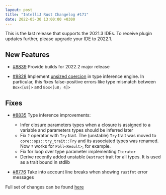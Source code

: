 ```yaml
---
layout: post
title: "IntelliJ Rust Changelog #171"
date: 2022-05-30 13:00:00 +0300
---
```


This is the last release that supports the 2021.3 IDEs. To receive plugin updates further, please upgrade
your IDE to 2022.1.

## New Features

* [#8839] Provide builds for 2022.2 major release

* [#8828] Implement [unsized coercion](https://doc.rust-lang.org/reference/type-coercions.html#unsized-coercions) in type inference engine. In particular, this fixes false-positive errors like type mismatch between `Box<[u8]>` and `Box<[u8; 4]>`

## Fixes

* [#8835] Type inference improvements:
  * Infer closure parameters types when a closure is assigned to a variable and parameters types should be inferred later
  * Fix `?` operator with `Try` trait. The (unstable) `Try` trait was moved to `core::ops::try_trait::Try` and its associated types was renamed. Now `?` works for `Poll<Result>`, for example.
  * Fix for loop over type parameter implementing `Iterator`
  * Derive recently added unstable `Destruct` trait for all types. It is used as a trait bound in stdlib

* [#8776] Take into account line breaks when showing `rustfmt` error messages

Full set of changes can be found [here](https://github.com/intellij-rust/intellij-rust/milestone/79?closed=1)

[#8776]: https://github.com/intellij-rust/intellij-rust/pull/8776
[#8828]: https://github.com/intellij-rust/intellij-rust/pull/8828
[#8835]: https://github.com/intellij-rust/intellij-rust/pull/8835
[#8839]: https://github.com/intellij-rust/intellij-rust/pull/8839
